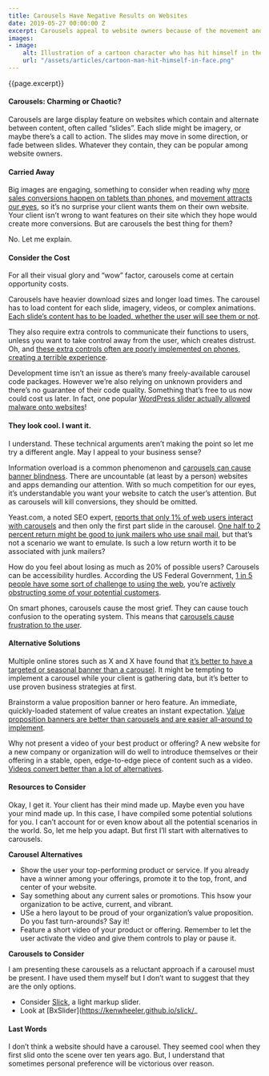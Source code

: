 ```yaml
---
title: Carousels Have Negative Results on Websites
date: 2019-05-27 00:00:00 Z
excerpt: Carousels appeal to website owners because of the movement and engaging imagery. But are they good for a website? I argue “no.”
images:
- image:
    alt: Illustration of a cartoon character who has hit himself in the face.
    url: "/assets/articles/cartoon-man-hit-himself-in-face.png"
---
```

<p class="lead">{{page.excerpt}}</p>

#### Carousels: Charming or Chaotic?

Carousels are large display feature on websites which contain and alternate between content, often called “slides”. Each slide might be imagery, or maybe there’s a call to action. The slides may move in some direction, or fade between slides. Whatever they contain, they can be popular among website owners.

#### Carried Away

Big images are engaging, something to consider when reading why [more sales conversions happen on tablets than phones](https://www.monetate.com/blog/smartphones-vs-tablets-forrester-reveals-the-differences), and [movement attracts our eyes](http://www.psych.usyd.edu.au/staff/alexh/research/papers/HowardHolcombe_APP_2010.pdf), so it’s no surprise your client wants them on their own website. Your client isn’t wrong to want features on their site which they hope would create more conversions. But are carousels the best thing for them?

No. Let me explain.

#### Consider the Cost

For all their visual glory and “wow” factor, carousels come at certain opportunity costs.

Carousels have heavier download sizes and longer load times. The carousel has to load content for each slide, imagery, videos, or complex animations. [Each slide’s content has to be loaded, whether the user will see them or not](https://searchengineland.com/homepage-sliders-are-bad-for-seo-usability-163496).

They also require extra controls to communicate their functions to users, unless you want to take control away from the user, which creates distrust. Oh, and [these extra controls often are poorly implemented on phones, creating a terrible experience](https://www.sitepoint.com/unbearable-accessible-slideshow/).

Development time isn’t an issue as there’s many freely-available carousel code packages. However we’re also relying on unknown providers and there’s no guarantee of their code quality. Something that’s free to us now could cost us later. In fact, one popular [WordPress slider actually allowed malware onto websites](https://blog.sucuri.net/2014/12/revslider-vulnerability-leads-to-massive-wordpress-soaksoak-compromise.html)!

#### They look cool. I want it.

I understand. These technical arguments aren’t making the point so let me try a different angle. May I appeal to your business sense? 

Information overload is a common phenomenon and [carousels can cause banner blindness](https://www.usability.gov/get-involved/blog/2013/04/image-carousels.html). There are uncountable (at least by a person) websites and apps demanding our attention. With so much competition for our eyes, it’s understandable you want your website to catch the user’s attention. But as carousels will kill conversions, they should be omitted.

Yeast.com, a noted SEO expert, [reports that only 1% of web users interact with carousels](https://yoast.com/opinion-on-sliders/) and then only the first part slide in the carousel. [One half to 2 percent return might be good to junk mailers who use snail mail](https://smallbusiness.chron.com/average-rate-return-direct-mail-campaign-23974.html), but that’s not a scenario we want to emulate. Is such a low return worth it to be associated with junk mailers?

How do you feel about losing as much as 20% of possible users? Carousels can be accessibility hurdles. According the US Federal Government, [1 in 5 people have some sort of challenge to using the web](https://www.census.gov/newsroom/releases/archives/miscellaneous/cb12-134.html), you’re [actively obstructing some of your potential customers](https://www.sitepoint.com/unbearable-accessible-slideshow/).

On smart phones, carousels cause the most grief. They can cause touch confusion to the operating system. This means that [carousels cause frustration to the user](https://www.nngroup.com/articles/mobile-carousels/).

#### Alternative Solutions

Multiple online stores such as X and X have found that [it’s better to have a targeted or seasonal banner than a carousel](https://baymard.com/ux-benchmark). It  might be tempting to implement a carousel while your client is gathering data, but it’s better to use proven business strategies at first.

Brainstorm a value proposition banner or hero feature. An immediate, quickly-loaded statement of value creates an instant expectation. [Value proposition banners are better than carousels and are easier all-around to implement](https://conversionsciences.com/value-proposition-examples/).

Why not present a video of your best product or offering? A new website for a new company or organization will do well to introduce themselves or their offering in a stable, open, edge-to-edge piece of content such as a video. [Videos convert better than a lot of alternatives](https://neilpatel.com/blog/product-videos-conversion/).

#### Resources to Consider

Okay, I get it. Your client has their mind made up. Maybe even you have your mind made up. In this case, I have compiled some potential solutions for you. I can’t account for or even know about all the potential scenarios in the world. So, let me help you adapt. But first I’ll start with alternatives to carousels.

**Carousel Alternatives**

- Show the user your top-performing product or service. If you already have a winner among your offerings, promote it to the top, front, and center of your website.
- Say something about any current sales or promotions. This hsow your organization to be active, current, and vibrant.
- USe a hero layout to be proud of your organization’s value proposition. Do you fast turn-arounds? Say it! 
- Feature a short video of your product or offering. Remember to let the user activate the video and give them controls to play or pause it.

**Carousels to Consider**

I am presenting these carousels as a reluctant approach if a carousel must be present. I have used them myself but I don’t want to suggest that they are the only options.

- Consider [Slick](https://kenwheeler.github.io/slick/), a light markup slider.
- Look at [BxSlider](https://kenwheeler.github.io/slick/_

#### Last Words

I don’t think a website should have a carousel. They seemed cool when they first slid onto the scene over ten years ago. But, I understand that sometimes personal preference will be victorious over reason. 